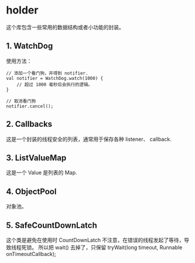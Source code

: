 # holder

这个库包含一些常用的数据结构或者小功能的封装。

## 1. WatchDog
使用方法：
```
// 添加一个看门狗，并得到 notifier.
val notifier = WatchDog.watch(1000) {
    // 超过 1000 毫秒后会执行的逻辑。
}

// 取消看门狗
notifier.cancel();
```

## 2. Callbacks
这是一个封装的线程安全的列表，通常用于保存各种 listener、 callback.


## 3. ListValueMap
这是一个 Value 是列表的 Map.


## 4. ObjectPool
对象池。


## 5. SafeCountDownLatch
这个类是避免在使用时 CountDownLatch 不注意，在错误的线程发起了等待，导致线程死锁。
所以把 wait() 去掉了，只保留 tryWait(long timeout, Runnable onTimeoutCallback);